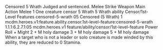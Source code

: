 <ability>
  <name>Censored</name>
  <cost>5 Wrath</cost>
  <flavor>Judged and sentenced.</flavor>
  <keywords>
    <keyword>Melee</keyword>
    <keyword>Strike</keyword>
    <keyword>Weapon</keyword>
  </keywords>
  <type>Main Action</type>
  <distance>Melee 1</distance>
  <target>One creature</target>
  <metadata>
    <class>censor</class>
    <cost>5 Wrath</cost>
    <cost_amount>5</cost_amount>
    <cost_resource>Wrath</cost_resource>
    <feature_type>ability</feature_type>
    <file_dpath>Censor/1st-Level Features</file_dpath>
    <item_id>censored-5-wrath</item_id>
    <item_index>05</item_index>
    <item_name>Censored (5 Wrath)</item_name>
    <level>1</level>
    <scc>mcdm.heroes.v1:feature.ability.censor.1st-level-feature:censored-5-wrath</scc>
    <scdc>1.1.1:6.2.7.1:05</scdc>
    <source>mcdm.heroes.v1</source>
    <type>feature/ability/censor/1st-level-feature</type>
  </metadata>
  <effects>
    <effect type="roll">
      <roll>Power Roll + Might</roll>
      <t1>2 + M holy damage</t1>
      <t2>3 + M holy damage</t2>
      <t3>5 + M holy damage</t3>
    </effect>
    <effect type="mundane">When a target who is not a leader or solo creature is made winded by this ability, they are reduced to 0 Stamina.</effect>
  </effects>
</ability>
